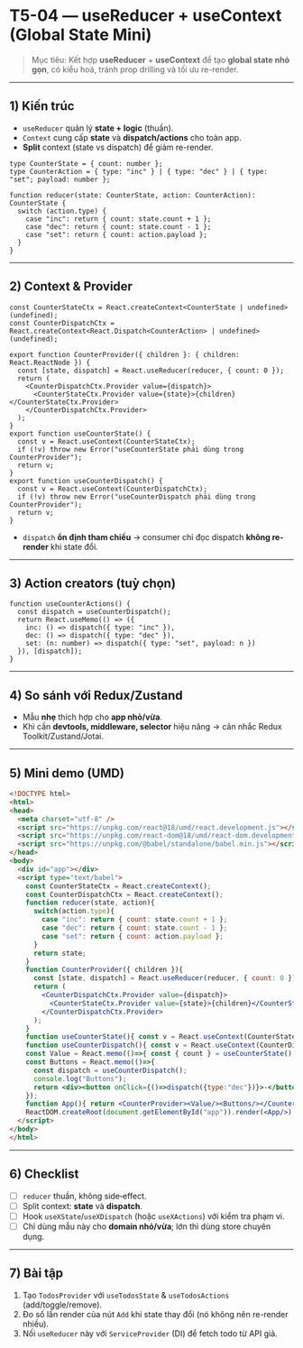 # T5-04 — useReducer + useContext (Global State Mini)

> Mục tiêu: Kết hợp **useReducer** + **useContext** để tạo **global state nhỏ gọn**, có kiểu hoá, tránh prop drilling và tối ưu re-render.

---

## 1) Kiến trúc
- `useReducer` quản lý **state + logic** (thuần).
- `Context` cung cấp **state** và **dispatch/actions** cho toàn app.
- **Split** context (state vs dispatch) để giảm re-render.

```tsx
type CounterState = { count: number };
type CounterAction = { type: "inc" } | { type: "dec" } | { type: "set"; payload: number };

function reducer(state: CounterState, action: CounterAction): CounterState {
  switch (action.type) {
    case "inc": return { count: state.count + 1 };
    case "dec": return { count: state.count - 1 };
    case "set": return { count: action.payload };
  }
}
```

---

## 2) Context & Provider
```tsx
const CounterStateCtx = React.createContext<CounterState | undefined>(undefined);
const CounterDispatchCtx = React.createContext<React.Dispatch<CounterAction> | undefined>(undefined);

export function CounterProvider({ children }: { children: React.ReactNode }) {
  const [state, dispatch] = React.useReducer(reducer, { count: 0 });
  return (
    <CounterDispatchCtx.Provider value={dispatch}>
      <CounterStateCtx.Provider value={state}>{children}</CounterStateCtx.Provider>
    </CounterDispatchCtx.Provider>
  );
}
export function useCounterState() {
  const v = React.useContext(CounterStateCtx);
  if (!v) throw new Error("useCounterState phải dùng trong CounterProvider");
  return v;
}
export function useCounterDispatch() {
  const v = React.useContext(CounterDispatchCtx);
  if (!v) throw new Error("useCounterDispatch phải dùng trong CounterProvider");
  return v;
}
```

- `dispatch` **ổn định tham chiếu** → consumer chỉ đọc dispatch **không re-render** khi state đổi.

---

## 3) Action creators (tuỳ chọn)
```tsx
function useCounterActions() {
  const dispatch = useCounterDispatch();
  return React.useMemo(() => ({
    inc: () => dispatch({ type: "inc" }),
    dec: () => dispatch({ type: "dec" }),
    set: (n: number) => dispatch({ type: "set", payload: n })
  }), [dispatch]);
}
```

---

## 4) So sánh với Redux/Zustand
- Mẫu **nhẹ** thích hợp cho **app nhỏ/vừa**.
- Khi cần **devtools, middleware, selector** hiệu năng → cân nhắc Redux Toolkit/Zustand/Jotai.

---

## 5) Mini demo (UMD)
```html
<!DOCTYPE html>
<html>
<head>
  <meta charset="utf-8" />
  <script src="https://unpkg.com/react@18/umd/react.development.js"></script>
  <script src="https://unpkg.com/react-dom@18/umd/react-dom.development.js"></script>
  <script src="https://unpkg.com/@babel/standalone/babel.min.js"></script>
</head>
<body>
  <div id="app"></div>
  <script type="text/babel">
    const CounterStateCtx = React.createContext();
    const CounterDispatchCtx = React.createContext();
    function reducer(state, action){
      switch(action.type){
        case "inc": return { count: state.count + 1 };
        case "dec": return { count: state.count - 1 };
        case "set": return { count: action.payload };
      }
      return state;
    }
    function CounterProvider({ children }){
      const [state, dispatch] = React.useReducer(reducer, { count: 0 });
      return (
        <CounterDispatchCtx.Provider value={dispatch}>
          <CounterStateCtx.Provider value={state}>{children}</CounterStateCtx.Provider>
        </CounterDispatchCtx.Provider>
      );
    }
    function useCounterState(){ const v = React.useContext(CounterStateCtx); if(!v) throw new Error("useCounterState"); return v; }
    function useCounterDispatch(){ const v = React.useContext(CounterDispatchCtx); if(!v) throw new Error("useCounterDispatch"); return v; }
    const Value = React.memo(()=>{ const { count } = useCounterState(); console.log("Value"); return <div>Count: {count}</div> });
    const Buttons = React.memo(()=>{
      const dispatch = useCounterDispatch();
      console.log("Buttons");
      return <div><button onClick={()=>dispatch({type:"dec"})}>-</button><button onClick={()=>dispatch({type:"inc"})}>+</button></div>;
    });
    function App(){ return <CounterProvider><Value/><Buttons/></CounterProvider>; }
    ReactDOM.createRoot(document.getElementById("app")).render(<App/>);
  </script>
</body>
</html>
```

---

## 6) Checklist
- [ ] `reducer` thuần, không side‑effect.
- [ ] Split context: **state** và **dispatch**.
- [ ] Hook `useXState`/`useXDispatch` (hoặc `useXActions`) với kiểm tra phạm vi.
- [ ] Chỉ dùng mẫu này cho **domain nhỏ/vừa**; lớn thì dùng store chuyên dụng.

---

## 7) Bài tập
1. Tạo `TodosProvider` với `useTodosState` & `useTodosActions` (add/toggle/remove).
2. Đo số lần render của nút `Add` khi state thay đổi (nó không nên re-render nhiều).
3. Nối `useReducer` này với `ServiceProvider` (DI) để fetch todo từ API giả.
